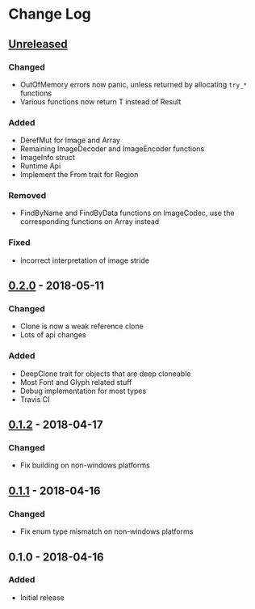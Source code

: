 # Change Log

## [Unreleased]

### Changed

- OutOfMemory errors now panic, unless returned by allocating `try_*` functions
- Various functions now return T instead of Result<T>

### Added

- DerefMut for Image and Array
- Remaining ImageDecoder and ImageEncoder functions
- ImageInfo struct
- Runtime Api
- Implement the From trait for Region

### Removed

- FindByName and FindByData functions on ImageCodec, use the
corresponding functions on Array<ImageCodec> instead

### Fixed

- incorrect interpretation of image stride

## [0.2.0] - 2018-05-11

### Changed

- Clone is now a weak reference clone
- Lots of api changes

### Added

- DeepClone trait for objects that are deep cloneable
- Most Font and Glyph related stuff
- Debug implementation for most types
- Travis CI

## [0.1.2] - 2018-04-17

### Changed

- Fix building on non-windows platforms

## [0.1.1] - 2018-04-16

### Changed

- Fix enum type mismatch on non-windows platforms

## 0.1.0 - 2018-04-16

### Added

- Initial release 


[Unreleased]: https://github.com/Veykril/blend2d-rs/compare/v0.2.0...HEAD
[0.2.0]: https://github.com/Veykril/blend2d-rs/compare/v0.1.2...v0.2.0
[0.1.2]: https://github.com/Veykril/blend2d-rs/compare/v0.1.1...v0.1.2
[0.1.1]: https://github.com/Veykril/blend2d-rs/compare/v0.1.0...v0.1.1